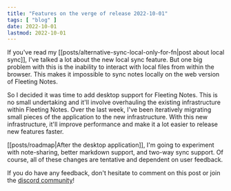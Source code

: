 ```yaml
---
title: "Features on the verge of release 2022-10-01"
tags: [ "blog" ]
date: 2022-10-01
lastmod: 2022-10-01
---
```

If you've read my [[posts/alternative-sync-local-only-for-fn|post about local sync]], I've talked a lot about the new local sync feature. But one big problem with this is the inability to interact with local files from within the browser. This makes it impossible to sync notes locally on the web version of Fleeting Notes.

So I decided it was time to add desktop support for Fleeting Notes. This is no small undertaking and it'll involve overhauling the existing infrastructure within Fleeting Notes. Over the last week, I've been iteratively migrating small pieces of the application to the new infrastructure. With this new infrastructure, it'll improve performance and make it a lot easier to release new features faster. 

[[posts/roadmap|After the desktop application]], I'm going to experiment with note-sharing, better markdown support, and two-way sync support. Of course, all of these changes are tentative and dependent on user feedback. 

If you do have any feedback, don't hesitate to comment on this post or join the [discord community](https://discord.gg/xrj6yuGNmx)!